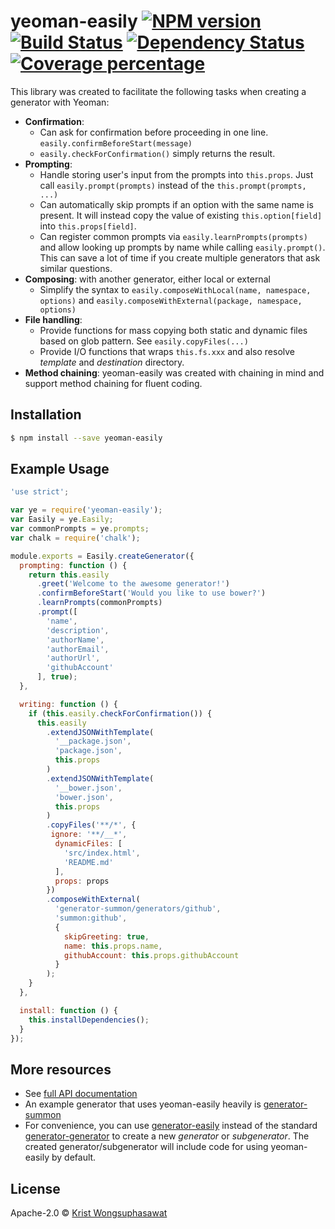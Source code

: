 # yeoman-easily [![NPM version][npm-image]][npm-url] [![Build Status][travis-image]][travis-url] [![Dependency Status][daviddm-image]][daviddm-url] [![Coverage percentage][coveralls-image]][coveralls-url]

This library was created to facilitate the following tasks when creating a generator with Yeoman:

- **Confirmation**:
	- Can ask for confirmation before proceeding in one line. `easily.confirmBeforeStart(message)`
	- `easily.checkForConfirmation()` simply returns the result.
- **Prompting**:
	- Handle storing user's input from the prompts into `this.props`. Just call `easily.prompt(prompts)` instead of the `this.prompt(prompts, ...)`
	- Can automatically skip prompts if an option with the same name is present. It will instead copy the value of existing `this.option[field]` into `this.props[field]`.
	- Can register common prompts via `easily.learnPrompts(prompts)` and allow looking up prompts by name while calling `easily.prompt()`. This can save a lot of time if you create multiple generators that ask similar questions.
- **Composing**: with another generator, either local or external
	- Simplify the syntax to `easily.composeWithLocal(name, namespace, options)` and `easily.composeWithExternal(package, namespace, options)`
- **File handling**:
	- Provide functions for mass copying both static and dynamic files based on glob pattern. See `easily.copyFiles(...)`
	- Provide I/O functions that wraps `this.fs.xxx` and also resolve *template* and *destination* directory.
- **Method chaining**: yeoman-easily was created with chaining in mind and support method chaining for fluent coding.

## Installation

```sh
$ npm install --save yeoman-easily
```

## Example Usage

```js
'use strict';

var ye = require('yeoman-easily');
var Easily = ye.Easily;
var commonPrompts = ye.prompts;
var chalk = require('chalk');

module.exports = Easily.createGenerator({
  prompting: function () {
    return this.easily
      .greet('Welcome to the awesome generator!')
      .confirmBeforeStart('Would you like to use bower?')
      .learnPrompts(commonPrompts)
      .prompt([
        'name',
        'description',
        'authorName',
        'authorEmail',
        'authorUrl',
        'githubAccount'
      ], true);
  },

  writing: function () {
    if (this.easily.checkForConfirmation()) {
      this.easily
        .extendJSONWithTemplate(
          '__package.json',
          'package.json',
          this.props
        )
        .extendJSONWithTemplate(
          '__bower.json',
          'bower.json',
          this.props
        )
        .copyFiles('**/*', {
         ignore: '**/__*',
          dynamicFiles: [
            'src/index.html',
            'README.md'
          ],
          props: props
        })
        .composeWithExternal(
          'generator-summon/generators/github',
          'summon:github',
          {
            skipGreeting: true,
            name: this.props.name,
            githubAccount: this.props.githubAccount
          }
        );
    }
  },

  install: function () {
    this.installDependencies();
  }
});

```

## More resources

- See [full API documentation](https://github.com/kristw/yeoman-easily/blob/master/docs/api.md)
- An example generator that uses yeoman-easily heavily is [generator-summon](https://github.com/kristw/generator-summon)
- For convenience, you can use [generator-easily](https://github.com/kristw/generator-easily) instead of the standard [generator-generator](https://github.com/yeoman/generator-generator) to create a new *generator* or *subgenerator*. The created generator/subgenerator will include code for using yeoman-easily by default.

## License

Apache-2.0 © [Krist Wongsuphasawat](http://kristw.yellowpigz.com)


[npm-image]: https://badge.fury.io/js/yeoman-easily.svg
[npm-url]: https://npmjs.org/package/yeoman-easily
[travis-image]: https://travis-ci.org/kristw/yeoman-easily.svg?branch=master
[travis-url]: https://travis-ci.org/kristw/yeoman-easily
[daviddm-image]: https://david-dm.org/kristw/yeoman-easily.svg?theme=shields.io
[daviddm-url]: https://david-dm.org/kristw/yeoman-easily
[coveralls-image]: https://coveralls.io/repos/kristw/yeoman-easily/badge.svg
[coveralls-url]: https://coveralls.io/r/kristw/yeoman-easily
